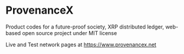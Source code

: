 # ProvenanceX
Product codes for a future-proof society, XRP distributed ledger, web-based open source project under MIT license

Live and Test network pages at https://www.provenancex.net
